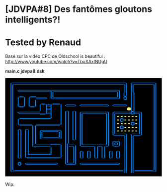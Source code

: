 # [JDVPA#8] Des fantômes gloutons intelligents?!
# Tested by Renaud

Basé sur la vidéo CPC de Oldschool is beautiful : http://www.youtube.com/watch?v=TbuXAxINUgU

__main.c jdvpa8.dsk__

![JDVPA8.dsk.png](JDVPA8.dsk.png)

Wip.